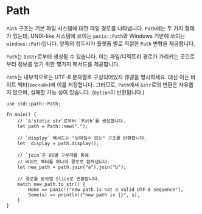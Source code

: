 # Path

`Path` 구조는 기본 파일 시스템에 대한 파일 경로를 나타냅니다. `Path`에는 두 가지 형태가 있는데, UNIX-like 시스템에 쓰이는 `posix::Path`와 Windows 기반에 쓰이는 `windows::Path`입니다. 앞쪽의 접두사가 플랫폼 별로 적절한 `Path` 변형을 제공합니다.

`Path`는 `OsStr`로부터 생성될 수 있습니다. 이는 파일/디렉토리 경로가 가리키는 곳으로부터 정보를 얻기 위한 몇가지 메서드를 제공합니다.

`Path`는 내부적으로는 UTF-8 문자열로 구성되어있지 *않음*을 명시하세요. 대신 이는 바이트 벡터(`Vec<u8>`)에 이를 저장합니다. 그러므로, `Path`에서 `&str`로의 변환은 자유롭지 않으며, 실패할 가능 성이 있습니다. (`Option`이 반환됩니다.)

```rust,editable
use std::path::Path;

fn main() {
    // `&'static str`로부터 `Path`를 생성합니다.
    let path = Path::new(".");

    // `display` 메서드는 "보여질수 있는" 구조를 반환합니다.
    let _display = path.display();

    // `join`은 OS별 구분자를 통해
    // 바이트 벡터를 하나의 경로로 합쳐냅니다. 
    let new_path = path.join("a").join("b");

    // 경로를 문자열 Slice로 변환합니다.
    match new_path.to_str() {
        None => panic!("new path is not a valid UTF-8 sequence"),
        Some(s) => println!("new path is {}", s),
    }
}
```